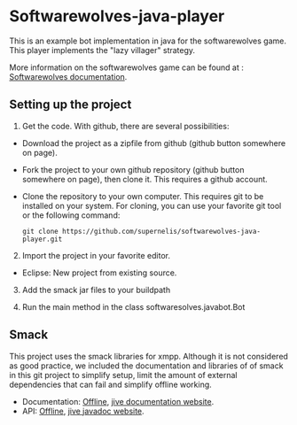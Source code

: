 Softwarewolves-java-player
==========================

This is an example bot implementation in java for the softwarewolves game. This player implements the "lazy villager" strategy.

More information on the softwarewolves game can be found at : [Softwarewolves documentation][1].

Setting up the project
---------------------

1. Get the code. With github, there are several possibilities:
  * Download the project as a zipfile from github (github button somewhere on page). 
  * Fork the project to your own github repository (github button somewhere on page), then clone it. This requires a github account.
  * Clone the repository to your own computer. This requires git to be installed on your system. For cloning, you can use your favorite git tool or the following command:

        git clone https://github.com/supernelis/softwarewolves-java-player.git 
        

2. Import the project in your favorite editor.
  - Eclipse: New project from existing source.


3. Add the smack jar files to your buildpath


4. Run the main method in the class softwaresolves.javabot.Bot

Smack
--------------------

This project uses the smack libraries for xmpp. Although it is not considered as good practice, 
we included the documentation and libraries of of smack in this git project to simplify setup, limit the 
amount of external dependencies that can fail and simplify offline working.


- Documentation: <a href="smack_3_2_2/documentation/">Offline</a>, [jive documentation website][2].
- API: <a href="smack_3_2_2/javadoc/">Offline</a>, [jive javadoc website][3].

[1]: https://github.com/supernelis/softwarewolves-doc
[2]: http://www.igniterealtime.org/builds/smack/docs/latest/documentation/
[3]: http://www.igniterealtime.org/builds/smack/docs/latest/javadoc/
